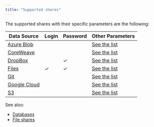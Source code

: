 ```yaml
---
title: "Supported shares"
---
```


 The supported shares with their specific parameters are the
following:

| Data Source                      |   Login | Password | Other Parameters                                       |
|----------------------------------|--------|------|-----|
| [Azure Blob](./coreweave.md)      |         |          | [See the list](./azure.md#connection-parameters)   |
| [CoreWeave](./coreweave.md)      |         |          | [See the list](./coreweave.md#connection-parameters)   |
| [DropBox](./dropbox.md)          |                                   | ✓        | [See the list](./dropbox.md#connection-parameters)     |
| [Files](./files.md)              |         ✓     | ✓        | [See the list](./files.md#connection-parameters)       |
| [Git](./git.md)                  |                |          | [See the list](./git.md#connection-parameters)         |
| [Google Cloud](./googlecloud.md) |                |          | [See the list](./googlecloud.md#connection-parameters) |
| [S3](./s3.md)                    |                |          | [See the list](./s3.md#connection-parameters)          |


See also:

* [Databases](../../databases/databases.mdx)
* [File shares](../files.mdx)
